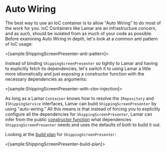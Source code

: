 # Auto Wiring

The best way to use an IoC container is to allow "Auto Wiring" to do most of the work for you.  IoC Containers like Lamar are an infrastructure concern, and as such, should be isolated from as much of your code as possible.  Before examining Auto Wiring in depth, let's look at a common anti pattern of IoC usage:

<[sample:ShippingScreenPresenter-anti-pattern]>

Instead of binding `ShippingScreenPresenter` so tightly to Lamar and having to explicitly fetch its dependencies, let's switch
it to using Lamar a little more idiomatically and just exposing a constructor function with the necessary dependencies
as arguments:

<[sample:ShippingScreenPresenter-with-ctor-injection]>

As long as a Lamar `Container` knows how to resolve the `IRepository` and
`IShippingService` interfaces, Lamar can build `ShippingScreenPresenter` by using "auto-wiring." All this means is that
instead of forcing you to explicitly configure all the dependencies for `ShippingScreenPresenter`, Lamar can infer from
the public [constructor function](/guide/ioc/registration/constructor-selection)
what dependencies `ShippingScreenPresenter` needs and uses the defaults of both to build it out.

Looking at the [build plan](/guide/ioc/diagnostics/build-plans) for `ShippingScreenPresenter`:

<[sample:ShippingScreenPresenter-build-plan]>
